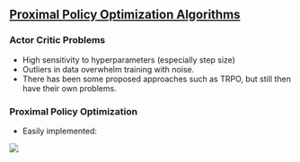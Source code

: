
## [Proximal Policy Optimization Algorithms](https://arxiv.org/pdf/1707.06347.pdf)

### Actor Critic Problems

* High sensitivity to hyperparameters (especially step size)
* Outliers in data overwhelm training with noise.
* There has been some proposed approaches such as TRPO, but still then have their own problems.

### Proximal Policy Optimization

* Easily implemented:

![](https://www.google.com/url?sa=i&url=https%3A%2F%2Fstackoverflow.com%2Fquestions%2F52603085%2Fppo-trpo-implementation&psig=AOvVaw0mFHSKdGXWr6ykIUPgaO1y&ust=1588607606290000&source=images&cd=vfe&ved=0CAIQjRxqFwoTCOCKptWGmOkCFQAAAAAdAAAAABAD)
